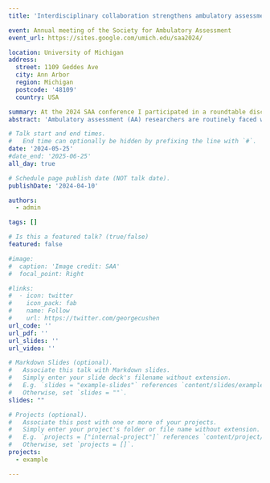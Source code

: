 ```yaml
---
title: 'Interdisciplinary collaboration strengthens ambulatory assessment research: Challenges and lessons learned from substance use and addictions researchers'

event: Annual meeting of the Society for Ambulatory Assessment
event_url: https://sites.google.com/umich.edu/saa2024/

location: University of Michigan
address:
  street: 1109 Geddes Ave
  city: Ann Arbor
  region: Michigan
  postcode: '48109'
  country: USA

summary: At the 2024 SAA conference I participated in a roundtable discussion on interdisciplinary EMA research.
abstract: 'Ambulatory assessment (AA) researchers are routinely faced with challenging decisions regarding construct measurement, protocol design (e.g., number of constructs to assess, timescale), varying assessment modalities (e.g., integration of self-report with passive data), modeling decisions (e.g., missing data, nonstationarity), and navigating implementation practices for AA methods (e.g., participant burden, reactivity). These challenges are particularly relevant to the subfield of substance use and addictions (SUA) research. The multifactorial, dynamic nature of substance use, heterogeneity within addiction-related processes, and discrete transitions among instances of substance use complicate construct measurement, protocol design, and resulting analyses. While such issues are not limited to SUA research, we believe the experiences from researchers in these subfields serve as a fruitful example to facilitate an interdisciplinary discussion broadly relevant to SAA participants, including methods researchers, applied researchers with interests in SUA, and researchers from other AA areas. Panel members will reflect on the relevance of SUA related data for addressing unanswered topics and questions central to AA methods. Examples include the use of multimodal or integrated data streams to measure substance-related experiences, the challenges of modeling patterns of change (e.g., withdrawal patterns, treatment-related experiences), and the use of innovative theoretical and analytic frameworks (e.g., Bayesian methods, multiverse analyses) to increase robustness and generalizability of AA research. We invite researchers from all disciplines to join in a lively discussion around the nuances of SUA research as a case example for creating generalizable ideas to further AA research.'

# Talk start and end times.
#   End time can optionally be hidden by prefixing the line with `#`.
date: '2024-05-25'
#date_end: '2025-06-25'
all_day: true

# Schedule page publish date (NOT talk date).
publishDate: '2024-04-10'

authors:
  - admin

tags: []

# Is this a featured talk? (true/false)
featured: false

#image:
#  caption: 'Image credit: SAA'
#  focal_point: Right

#links:
#  - icon: twitter
#    icon_pack: fab
#    name: Follow
#    url: https://twitter.com/georgecushen
url_code: ''
url_pdf: ''
url_slides: ''
url_video: ''

# Markdown Slides (optional).
#   Associate this talk with Markdown slides.
#   Simply enter your slide deck's filename without extension.
#   E.g. `slides = "example-slides"` references `content/slides/example-slides.md`.
#   Otherwise, set `slides = ""`.
slides: ""

# Projects (optional).
#   Associate this post with one or more of your projects.
#   Simply enter your project's folder or file name without extension.
#   E.g. `projects = ["internal-project"]` references `content/project/deep-learning/index.md`.
#   Otherwise, set `projects = []`.
projects:
  - example

---
```

